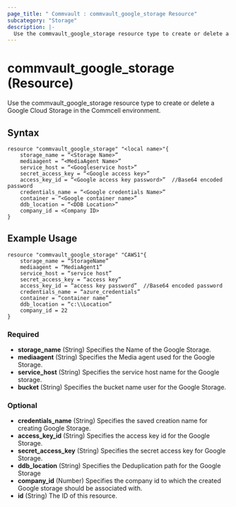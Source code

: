 ```yaml
---
page_title: " Commvault : commvault_google_storage Resource"
subcategory: "Storage"
description: |-
  Use the commvault_google_storage resource type to create or delete a Google Cloud Storage in the Commcell environment.
---
```


# commvault_google_storage (Resource)

Use the commvault_google_storage resource type to create or delete a Google Cloud Storage in the Commcell environment.


## Syntax

```
resource "commvault_google_storage" "<local name>"{
	storage_name = “<Storage Name>”
	mediaagent = “<MediaAgent Name>”
	service_host = “<Googleservice host>”
	secret_access_key = “<Google access key>”
	access_key_id = “<Google access key password>”  //Base64 encoded password
	credentials_name = “<Google credentials Name>”
	container = “<Google container name>”
	ddb_location = “<DDB Location>”
	company_id = <Company ID>
}

```

## Example Usage

```
resource "commvault_google_storage" "CAWS1"{
	storage_name = “StorageName”
	mediaagent = “MediaAgent1”
	service_host = “service host”
	secret_access_key = “access key”
	access_key_id = “access key password”  //Base64 encoded password
	credentials_name = “azure_credentials”
	container = “container name”
	ddb_location = “c:\\Location”
	company_id = 22
}

```

### Required

- **storage_name** (String) Specifies the Name of the Google Storage.
- **mediaagent** (String) Specifies the Media agent used for the Google Storage.
- **service_host** (String) Specifies the service host name for the Google storage.
- **bucket** (String) Specifies the bucket name user for the Google Storage.

### Optional

- **credentials_name** (String) Specifies the saved creation name for creating Google Storage.
- **access_key_id** (String) Specifies the access key id for the Google Storage.
- **secret_access_key** (String) Specifies the secret access key for Google Storage.
- **ddb_location** (String) Specifies the Deduplication path for the Google Storage
- **company_id** (Number) Specifies the company id to which the created Google storage should be associated with.
- **id** (String) The ID of this resource.
